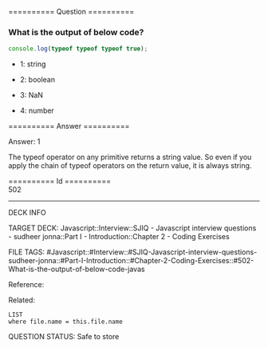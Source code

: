 ========== Question ==========  

### What is the output of below code?

```javascript
console.log(typeof typeof typeof true);
```

- 1: string

- 2: boolean

- 3: NaN

- 4: number  

========== Answer ==========  

Answer: 1

The typeof operator on any primitive returns a string value. So even if you
apply the chain of typeof operators on the return value, it is always string.

========== Id ==========  
502

---

DECK INFO

TARGET DECK: Javascript::Interview::SJIQ - Javascript interview questions - sudheer jonna::Part I - Introduction::Chapter 2 - Coding Exercises

FILE TAGS: #Javascript::#Interview::#SJIQ-Javascript-interview-questions-sudheer-jonna::#Part-I-Introduction::#Chapter-2-Coding-Exercises::#502-What-is-the-output-of-below-code-javas

Reference:

Related:

```dataview
LIST
where file.name = this.file.name
```

QUESTION STATUS: Safe to store
